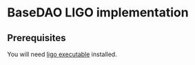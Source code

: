 # BaseDAO LIGO implementation

## Prerequisites

You will need [ligo executable](https://ligolang.org/docs/intro/installation) installed.

